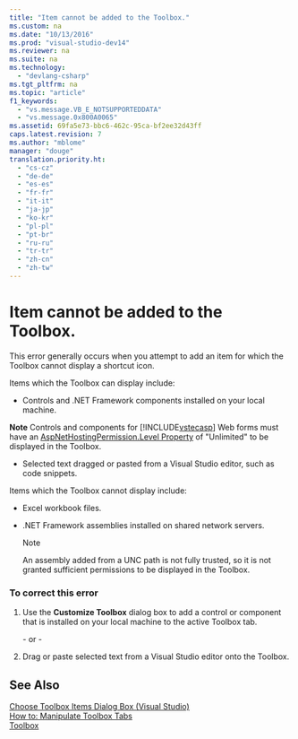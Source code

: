 ```yaml
---
title: "Item cannot be added to the Toolbox."
ms.custom: na
ms.date: "10/13/2016"
ms.prod: "visual-studio-dev14"
ms.reviewer: na
ms.suite: na
ms.technology: 
  - "devlang-csharp"
ms.tgt_pltfrm: na
ms.topic: "article"
f1_keywords: 
  - "vs.message.VB_E_NOTSUPPORTEDDATA"
  - "vs.message.0x800A0065"
ms.assetid: 69fa5e73-bbc6-462c-95ca-bf2ee32d43ff
caps.latest.revision: 7
ms.author: "mblome"
manager: "douge"
translation.priority.ht: 
  - "cs-cz"
  - "de-de"
  - "es-es"
  - "fr-fr"
  - "it-it"
  - "ja-jp"
  - "ko-kr"
  - "pl-pl"
  - "pt-br"
  - "ru-ru"
  - "tr-tr"
  - "zh-cn"
  - "zh-tw"
---
```

# Item cannot be added to the Toolbox.
This error generally occurs when you attempt to add an item for which the Toolbox cannot display a shortcut icon.  
  
 Items which the Toolbox can display include:  
  
-   Controls and .NET Framework components installed on your local machine.  
  
 **Note** Controls and components for [!INCLUDE[vstecasp](../codequality/includes/vstecasp_md.md)] Web forms must have an [AspNetHostingPermission.Level Property](https://msdn.microsoft.com/en-us/library/system.web.aspnethostingpermission.level.aspx) of "Unlimited" to be displayed in the Toolbox.  
  
-   Selected text dragged or pasted from a Visual Studio editor, such as code snippets.  
  
 Items which the Toolbox cannot display include:  
  
-   Excel workbook files.  
  
-   .NET Framework assemblies installed on shared network servers.  
  
    > [!NOTE]
    >  An assembly added from a UNC path is not fully trusted, so it is not granted sufficient permissions to be displayed in the Toolbox.  
  
### To correct this error  
  
1.  Use the **Customize Toolbox** dialog box to add a control or component that is installed on your local machine to the active Toolbox tab.  
  
     \- or -  
  
2.  Drag or paste selected text from a Visual Studio editor onto the Toolbox.  
  
## See Also  
 [Choose Toolbox Items Dialog Box (Visual Studio)](assetId:///bd07835f-18a8-433e-bccc-7141f65263bb)   
 [How to: Manipulate Toolbox Tabs](assetId:///21285050-cadd-455a-b1f5-a2289a89c4db)   
 [Toolbox](../reference/toolbox.md)